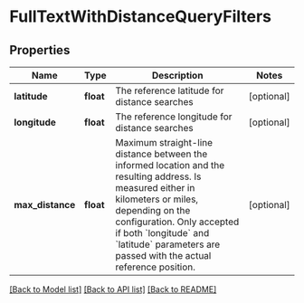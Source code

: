 # FullTextWithDistanceQueryFilters

## Properties
Name | Type | Description | Notes
------------ | ------------- | ------------- | -------------
**latitude** | **float** | The reference latitude for distance searches | [optional] 
**longitude** | **float** | The reference longitude for distance searches | [optional] 
**max_distance** | **float** | Maximum straight-line distance between the informed location and the resulting address. Is measured either in kilometers or miles, depending on the configuration. Only accepted if both &#x60;longitude&#x60; and &#x60;latitude&#x60; parameters are passed with the actual reference position.  | [optional] 

[[Back to Model list]](../README.md#documentation-for-models) [[Back to API list]](../README.md#documentation-for-api-endpoints) [[Back to README]](../README.md)


